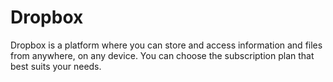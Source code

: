 # Dropbox

Dropbox is a platform where you can store and access information and files from anywhere, on any device. You can choose the subscription plan that best suits your needs.